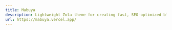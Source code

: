 ```yaml
---
title: Mabuya
description: Lightweight Zola theme for creating fast, SEO-optimized blogs. Ready for deployment to GitHub Pages, Vercel.
url: https://mabuya.vercel.app/
---
```

